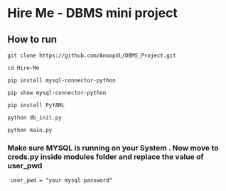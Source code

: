 # Hire Me - DBMS mini project

## How to run

```
git clone https://github.com/AnoopVL/DBMS_Project.git

cd Hire-Me

pip install mysql-connector-python

pip show mysql-connector-python

pip install PyYAML

python db_init.py

python main.py
```

### Make sure MYSQL is running on your System . Now move to creds.py inside modules folder and replace the value of user_pwd

```
 user_pwd = "your mysql password"
```
